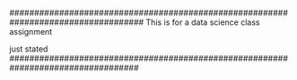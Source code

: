 ###################################################################################
This is for a data science class assignment 


just stated
##################################################################################
